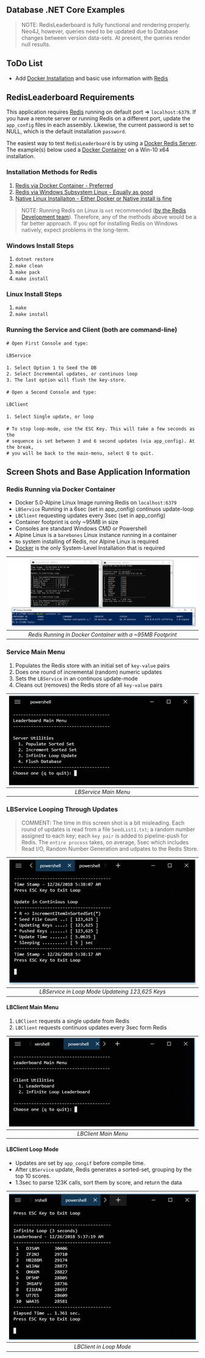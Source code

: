 ## Database .NET Core Examples

>NOTE: RedisLeaderboard is fully functional and rendering properly. Neo4J, however,
>queries need to be updated due to Database changes between version data-sets.
>At present, the queries render null results.

## ToDo List

* Add [Docker Installation](https://docs.docker.com/docker-for-windows/install/)
and basic use information with [Redis](https://docs.docker.com/samples/library/redis/)

## RedisLeaderboard Requirements

This application requires [Redis](https://redislabs.com/) running on default 
port => `localhost:6379`. If you have a remote server or running Redis on a
different port, update the `app_config` files in each assembly. Likewise,
the current password is set to NULL, which is the default installation `password`.

The easiest way to test `RedisLeaderboard` is by using a [Docker Redis Server]().
The example(s) below used a [Docker Container]() on a Win-10 x64 installation.

### Installation Methods for Redis

1. [Redis via Docker Container - Preferred]()
1. [Redis via Windows Subsystem Linux - Equally as good]()
1. [Native Linux Installaiton - Either Docker or Native install is fine]()

>NOTE: Running Redis on Linux is `not` recommended ([by the Redis Development team](https://redislabs.com/ebook/appendix-a/a-3-installing-on-windows/a-3-1-drawbacks-of-redis-on-windows/)).
>Therefore, any of the methods above would be a far better approach. If you opt for
>installing Redis on Windows natively, expect problems in the long-term.

### Windows Install Steps

1. `dotnet restore`
2. `make clean`
3. `make pack`
4. `make install`

### Linux Install Steps

1. `make`
2. `make install`

### Running the Service and Client (both are command-line)

```shell
# Open First Console and type:

LBService

1. Select Option 1 to Seed the DB
2. Select Incremental updates, or continuos loop
3. The last option will flush the key-store.

# Open a Second Console and type:

LBClient

1. Select Single update, or loop

# To stop loop-mode, use the ESC Key. This will take a few seconds as the
# sequence is set between 3 and 6 second updates (via app_config). At the break,
# you will be back to the main-menu, select Q to quit.
```

## Screen Shots and Base Application Information

### Redis Running via Docker Container

* Docker 5.0-Alpine Linux Image running Redis on `localhost:6379`
* `LBService` Running in a 6sec (set in app_config) continuos update-loop
* `LBClient` requesting updates every 3sec (set in app_config)
* Container footprint is only ~95MB in size
* Consoles are standard Windows CMD or Powershell
* Alpine Linux is a `barebones` Linux instance running in a container
* `No` system installing of Redis, nor Alpine Linux is required
* [Docker](https://docs.docker.com/docker-for-windows/install/) is the only System-Level Installation that is required

| ![Redis via Docker](docs/images/redis-via-docker.PNG?raw=true) |
|:--:|
| *Redis Running in Docker Container with a ~95MB Footprint* |

### Service Main Menu

1. Populates the Redis store with an initial set of `key-value` pairs
1. Does one round of incremental (random) numeric updates
1. Sets the `LBService` in an continuos update-mode
1. Cleans out (removes) the Redis store of all `key-value` pairs

| ![LBService Main Menu](docs/images/LBService.PNG?raw=true) |
|:--:|
| *LBService Main Menu* |

### LBService Looping Through Updates

>COMMENT: The time in this screen shot is a bit misleading. Each round of updates
>is read from a file `SeedList1.txt`; a random number assigned to each key; 
>each `key pair` is added to pipeline-push for Redis. The `entire process`
>takes, on average, 5sec which includes Read I/O, Random Number Generation and udpates to the Redis Store.

| ![LBService Loop](docs/images/LBService-Loop-Mode.PNG?raw=true) |
|:--:|
| *LBService in Loop Mode Updateing 123,625 Keys* |

#### LBClient Main Menu

1. `LBClient` requests a single update from Redis
1. `LBClient` requests continuos updates every 3sec form Redis

| ![Welcome Screen](docs/images/LBClient.PNG?raw=true) |
|:--:|
| *LBClient Main Menu*

#### LBClient Loop Mode

* Updates are set by `app_congif` before compile time.
* After `LBService` update, Redis generates a sorted-set, grouping by the top 10 scores.
* 1.3sec to parse 123K calls, sort them by score, and return the data

| ![Welcome Screen](docs/images/LBClient-Loop-Mode.PNG?raw=true) |
|:--:|
| *LBClient in Loop Mode*
